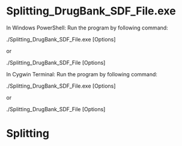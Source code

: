 # Splitting_DrugBank_SDF_File.exe
In Windows PowerShell: Run the program by following command:

./Splitting_DrugBank_SDF_File.exe [Options]

or 

./Splitting_DrugBank_SDF_File [Options]


In Cygwin Terminal: Run the program by following command:

./Splitting_DrugBank_SDF_File.exe [Options]

or 

./Splitting_DrugBank_SDF_File [Options]

# Splitting
